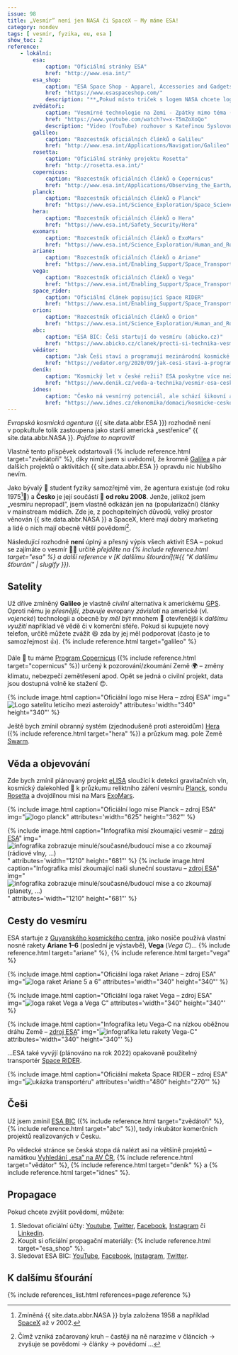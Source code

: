 ```yaml
---
issue: 98
title: „Vesmír” není jen NASA či SpaceX – My máme ESA!
category: nondev
tags: [ vesmír, fyzika, eu, esa ]
show_toc: 2
reference:
    - lokální:
        esa:
            caption: "Oficiální stránky ESA"
            href: "http://www.esa.int/"
        esa_shop:
            caption: "ESA Space Shop - Apparel, Accessories and Gadgets ESA Branded"
            href: "https://www.esaspaceshop.com/"
            description: "**„Pokud místo triček s logem NASA chcete logo skutečné vesmírné agentury”** :smile::joy:"
        zvědátoři:
            caption: "Vesmírné technologie na Zemi - Zpátky mimo téma (feat. Kateřina Syslová)"
            href: "https://www.youtube.com/watch?v=x-T5mZoXoQo"
            description: "Video (YouTube) rozhovor s Kateřinou Syslovou z [ESA BIC](https://www.esa-bic.cz/) – „moderátoři”: [Zvědátoři](https://www.youtube.com/channel/UCjCUIQbZi3JSfANE6tyCCog)"
        galileo:
            caption: "Rozcestník oficiálních článků o Galileu"
            href: "http://www.esa.int/Applications/Navigation/Galileo"
        rosetta:
            caption: "Oficiální stránky projektu Rosetta"
            href: "http://rosetta.esa.int/"
        copernicus:
            caption: "Rozcestník oficiálních článků o Copernicus"
            href: "http://www.esa.int/Applications/Observing_the_Earth/Copernicus"
        planck:
            caption: "Rozcestník oficiálních článků o Planck"
            href: "https://www.esa.int/Science_Exploration/Space_Science/Planck"
        hera:
            caption: "Rozcestník oficiálních článků o Hera"
            href: "https://www.esa.int/Safety_Security/Hera"
        exomars:
            caption: "Rozcestník oficiálních článků o ExoMars"
            href: "https://www.esa.int/Science_Exploration/Human_and_Robotic_Exploration/Exploration/ExoMars"
        ariane:
            caption: "Rozcestník oficiálních článků o Ariane"
            href: "https://www.esa.int/Enabling_Support/Space_Transportation/Ariane"
        vega:
            caption: "Rozcestník oficiálních článků o Vega"
            href: "https://www.esa.int/Enabling_Support/Space_Transportation/Vega"
        space_rider:
            caption: "Oficiální článek popisující Space RIDER"
            href: "https://www.esa.int/Enabling_Support/Space_Transportation/Space_Rider_Europe_s_reusable_space_transport_system"
        orion:
            caption: "Rozcestník oficiálních článků o Orion"
            href: "https://www.esa.int/Science_Exploration/Human_and_Robotic_Exploration/Orion"
        abc:
            caption: "ESA BIC: Češi startují do vesmíru (abicko.cz)"
            href: "https://www.abicko.cz/clanek/precti-si-technika-vesmir/24944/esa-bic-cesi-startuji-do-vesmiru.html"
        vědátor:
            caption: "Jak Češi staví a programují mezinárodní kosmické sondy?"
            href: "https://vedator.org/2020/09/jak-cesi-stavi-a-programuji-mezinarodni-kosmicke-sondy/"
        deník:
            caption: "Kosmický let v české režii? ESA poskytne více než miliardu na vesmírný projekt"
            href: "https://www.denik.cz/veda-a-technika/vesmir-esa-cesko-projekt-20201009.html"
        idnes:
            caption: "Česko má vesmírný potenciál, ale schází šikovní absolventi a dodavatelé"
            href: "https://www.idnes.cz/ekonomika/domaci/kosmicke-cesko-kosmicky-prumysl-budoucnost-vesmirna-mise.A200805_154322_ekonomika_kou"
---
```


*Evropská kosmická agentura* ({{ site.data.abbr.ESA }}) rozhodně není v popkultuře tolik zastoupena jako starší americká „sestřenice” {{ site.data.abbr.NASA }}. *Pojďme to napravit!*

<!--more-->

Vlastně tento příspěvek odstartovali {% include reference.html target="zvědátoři" %}, díky nimž jsem si uvědomil, že kromně [Galilea](https://cs.wikipedia.org/wiki/Galileo_(naviga%C4%8Dn%C3%AD_syst%C3%A9m) "Článek o navigačním systému Galileo na Wikipedii") a pár dalších projektů o aktivitách {{ site.data.abbr.ESA }} opravdu nic hlubšího nevím.

Jako bývalý :raising_hand: student fyziky samozřejmě vím, že agentura existuje (od roku 1975[^rok_nasa]:tada:) a **Česko** je její součástí :muscle: **od roku 2008**. Jenže, jelikož jsem „vesmíru nepropadl”, jsem vlastně odkázán jen na (popularizační) články v mainstream médiích. Zde je, z pochopitelných důvodů, velký prostor věnován {{ site.data.abbr.NASA }} a SpaceX, které mají dobrý marketing a lidé o nich mají obecně větší povědomí[^nasa_povedomi].

Následující rozhodně **není** úplný a přesný výpis všech aktivit ESA – pokud se zajímáte o vesmír :rocket::stars: určitě *přejděte na {% include reference.html target="esa" %} a další reference v [K dalšímu šťourání](#{{ "K dalšímu šťourání" | slugify }})*.

## Satelity
Už dříve zmíněný **Galileo** je vlastně *civilní* alternativa k americkému [GPS](https://cs.wikipedia.org/wiki/GPS "Wikipedie"). Oproti němu je *přesnější*, *zbavuje* evropany *závisloti* na americké (vl. *vojencké*) technologii a obecně by *měl být* mnohem :pray: otevřenější k *dalšímu využití* například vě vědě či v komerční sféře. Pokud si kupujete nový telefon, určitě můžete zvážit :satisfied: zda by jej měl podporovat (často je to samozřejmost :+1:). {% include reference.html target="galileo" %}

Dále :satellite: tu máme [Program Copernicus](https://cs.wikipedia.org/wiki/Program_Copernicus "Wikipedie") ({% include reference.html target="copernicus" %}) určený k pozorování/zkoumání Země :earth_africa: – změny klimatu, nebezpečí zemětřesení apod. Opět se jedná o civilní projekt, data jsou dostupná volně ke stažení :heart_eyes:.

{% include image.html
    caption="Oficiální logo mise Hera – zdroj ESA"
    img="![Logo satelitu leticího mezi asteroidy](http://www.esa.int/var/esa/storage/images/esa_multimedia/images/2019/05/hera_mission_logo/19376638-1-eng-GB/Hera_mission_logo_pillars.jpg)"
    attributes='width="340" height="340"'
%}

Ještě bych zmínil obranný systém (zjednodušeně proti asteroidům) [Hera](https://www.esa.int/Safety_Security/Hera) ({% include reference.html target="hera" %}) a průzkum mag. pole Země [Swarm](https://cs.wikipedia.org/wiki/Swarm "Wikipedie").

## Věda a objevování
Zde bych zmínil plánovaný projekt [eLISA](https://cs.wikipedia.org/wiki/Evolved_Laser_Interferometer_Space_Antenna) sloužící k detekci gravitačních vln, kosmický dalekohled :telescope: k průzkumu reliktního záření vesmíru [Planck](https://cs.wikipedia.org/wiki/Planck_(dru%C5%BEice) "Wikipedie"), sondu [Rosetta](https://cs.wikipedia.org/wiki/Rosetta_(sonda) "Wikipedie") a dvojdílnou misi na Mars [ExoMars](https://cs.wikipedia.org/wiki/ExoMars "Wikipedia").

{% include image.html
    caption="Oficiální logo mise Planck – zdroj ESA"
    img="![logo planck](https://cdn.sci.esa.int/documents/34222/35279/1567214367972-Planck_mission_logo_625.jpg)"
    attributes='width="625" height="362"'
%}

{% include image.html
    caption="Infografika misí zkoumající vesmír – [zdroj ESA](https://www.esa.int/ESA_Multimedia/Images/2019/02/ESA_s_fleet_of_cosmic_observers)"
    img="![infografika zobrazuje minulé/současné/budoucí mise a co zkoumají (rádiové vlny, …)](https://www.esa.int/var/esa/storage/images/esa_multimedia/images/2019/02/esa_s_fleet_of_cosmic_observers/19227762-7-eng-GB/ESA_s_fleet_of_cosmic_observers_pillars.jpg)"
    attributes='width="1210" height="681"'
%}
{% include image.html
    caption="Infografika misí zkoumající naši sluneční soustavu – [zdroj ESA](https://www.esa.int/ESA_Multimedia/Images/2019/02/ESA_s_fleet_of_Solar_System_explorers)"
    img="![infografika zobrazuje minulé/současné/budoucí mise a co zkoumají (planety, …)](https://www.esa.int/var/esa/storage/images/esa_multimedia/images/2019/02/esa_s_fleet_of_solar_system_explorers/19227799-7-eng-GB/ESA_s_fleet_of_Solar_System_explorers_pillars.jpg)"
    attributes='width="1210" height="681"'
%}

## Cesty do vesmíru
ESA startuje z [Guyanského kosmického centra](https://cs.wikipedia.org/wiki/Guyansk%C3%A9_kosmick%C3%A9_centrum "Wikipedie"), jako nosiče používá vlastní nosné rakety **Ariane 1–6** (poslední je výstavbě), **Vega** (*Vega C*)… {% include reference.html target="ariane" %}, {% include reference.html target="vega" %}

{% include image.html
    caption="Oficiální loga raket Ariane – zdroj ESA"
    img="![loga raket Ariane 5 a 6](https://www.esa.int/var/esa/storage/images/enabling_support/space_transportation/ariane/22007850-7-eng-GB/Ariane_pillars.jpg)"
    attributes='width="340" height="340"'
%}

{% include image.html
    caption="Oficiální loga raket Vega – zdroj ESA"
    img="![loga raket Vega a Vega C](https://www.esa.int/var/esa/storage/images/enabling_support/space_transportation/vega/21931187-15-eng-GB/Vega_pillars.jpg)"
    attributes='width="340" height="340"'
%}

{% include image.html
    caption="Infografika letu Vega-C na nízkou oběžnou dráhu Země – [zdroj ESA](https://www.esa.int/Enabling_Support/Space_Transportation/Launch_vehicles/Vega-C)"
    img="![infografika letu rakety Vega-C](https://www.esa.int/var/esa/storage/images/esa_multimedia/images/2019/05/vega-c_features/19420921-1-eng-GB/Vega-C_features_pillars.jpg)"
    attributes='width="340" height="340"'
%}

…ESA také vyvýjí (plánováno na rok 2022) opakovaně použitelný transportér [Space RIDER](https://en.wikipedia.org/wiki/Space_Rider "Wikipedia").

{% include image.html
    caption="Oficiální maketa Space RIDER – zdroj ESA"
    img="![ukázka transportéru](https://www.esa.int/var/esa/storage/images/esa_multimedia/images/2020/11/space_rider2/22295899-2-eng-GB/Space_Rider_pillars.jpg)"
    attributes='width="480" height="270"'
%}

## Češi
Už jsem zmínil [ESA BIC](https://www.esa-bic.cz/) ({% include reference.html target="zvědátoři" %}, {% include reference.html target="abc" %}), tedy inkubátor komerčních projektů realizovaných v Česku.

Po vědecké stránce se česká stopa dá nalézt asi na většině projektů – namátkou [Vyhledání „esa” na AV ČR](https://www.avcr.cz/cs/vyhledavani/index.html?query=esa), {% include reference.html target="vědátor" %}, {% include reference.html target="deník" %} a {% include reference.html target="idnes" %}.

## Propagace
Pokud chcete zvýšit povědomí, můžete:
1. Sledovat oficiální účty: [Youtube](https://www.youtube.com/user/ESA), [Twitter](https://twitter.com/esa), [Facebook](https://www.facebook.com/EuropeanSpaceAgency), [Instagram](https://www.instagram.com/europeanspaceagency/) či [Linkedin](https://www.linkedin.com/company/european-space-agency/).
1. Koupit si oficiální propagační materiály: {% include reference.html target="esa_shop" %}.
1. Sledovat ESA BIC: [YouTube](https://www.youtube.com/channel/UCBen-XtonNqSPDE0PrrN2QA), [Facebook](https://www.facebook.com/ESABICPrague/?hc_ref=ARR2X-FY4fwYghuVlvW8O_0FtPaXRwYBX72UTP2Lf5p-dzlnrehsVJCtOzHuFzLqga0&fref=nf&__xts__[0]=68.ARBEI3KTGVfKLoDfOOQZqwfpI50ZF9K0qLg_XGjHJxyhsJt91kikIBFz-48-kbvqYr7xi6bw-kyTcbsUB_67VLlDNE83kxM0NbAKMC0qMjPsjSX8cdNgdmsr2VGzsdiqfAwM6kB0WVa0ydInzN4_NrKv6Rz5dhHuNbn1iLIkcV7dwp2aVlofrOP8w_fMOI6RdhNGAifxxASuFIFLrjaDp0rTYKCiv_YO7dGkYVKmN0jQ9dg4JVIMiYBXG8qitTyBCJHlEbM9v9NbYNffOYrJqpfXOo8UbQIRqGCV_7j6Y9quM3nc8KsbiH8LLHS4hBaSYgwO64rA8L_-Su1C48fxGSRRQg), [Instagram](https://www.instagram.com/esabicprague/), [Twitter](https://twitter.com/ESABICPrague).

## K dalšímu šťourání
{% include references_list.html references=page.reference %}

[^rok_nasa]: Zmíněná {{ site.data.abbr.NASA }} byla založena 1958 a například [SpaceX](https://cs.wikipedia.org/wiki/SpaceX#Historie "Wikipedie") až v 2002.
[^nasa_povedomi]: Čímž vzniká začarovaný kruh ­– častěji na ně narazíme v článcích → zvyšuje se povědomí → články → povědomí …